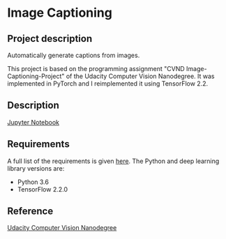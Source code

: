 # Image Captioning

## Project description
Automatically generate captions from images.

This project is based on the programming assignment "CVND Image-Captioning-Project" of the Udacity Computer Vision Nanodegree. It was implemented in PyTorch and I reimplemented it using TensorFlow 2.2. 

## Description
[Jupyter Notebook](https://nbviewer.jupyter.org/github/vgkortsas/NLP_projects/blob/master/Image_Captioning/Image_Captioning.ipynb)

## Requirements
A full list of the requirements is given [here](https://github.com/vgkortsas/NLP_projects/blob/master/Image_Captioning/requirements.txt). The Python and deep learning library versions are:
- Python 3.6
- TensorFlow 2.2.0

## Reference
[Udacity Computer Vision Nanodegree](https://www.udacity.com/course/computer-vision-nanodegree--nd891)